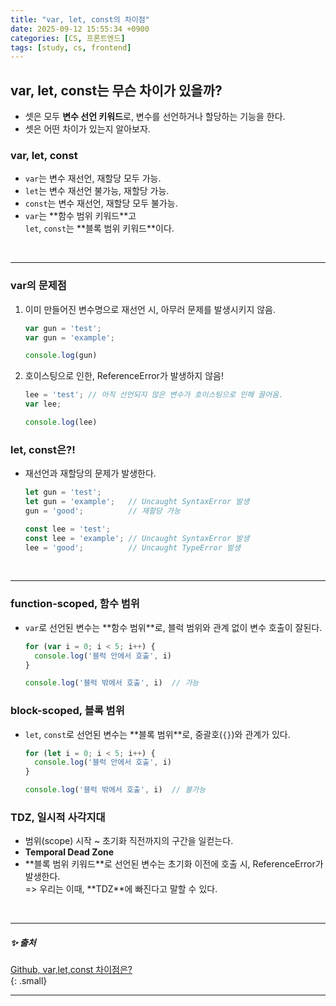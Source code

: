 ```yaml
---
title: "var, let, const의 차이점"
date: 2025-09-12 15:55:34 +0900
categories: [CS, 프론트엔드]
tags: [study, cs, frontend]
---
```


## **var**, **let**, **const**는 무슨 차이가 있을까? 

- 셋은 모두 **변수 선언 키워드**로, 변수를 선언하거나 할당하는 기능을 한다.  
- 셋은 어떤 차이가 있는지 알아보자.  

### **var**, **let**, **const**  

- `var`는 변수 <span class="bluepen">재선언, 재할당 모두 가능</span>.  
- `let`는 변수 <span class="redpen">재선언 불가능</span>, <span class="bluepen">재할당 가능</span>.  
- `const`는 변수 <span class="redpen">재선언, 재할당 모두 불가능</span>.
- `var`는 **<span class="greenpen">함수 범위 키워드</span>**고    
  `let`, `const`는 **<span class="greenpen">블록 범위 키워드</span>**이다.

<br>

---

### **var**의 <span class="redpen">문제점</span>  

1. 이미 만들어진 변수명으로 재선언 시, 아무러 문제를 발생시키지 않음.
    
   ```js    
   var gun = 'test';
   var gun = 'example';

   console.log(gun)
   ```    

2. 호이스팅으로 인한, <span class="redpen">ReferenceError</span>가 발생하지 않음!  
    
   ```js      
   lee = 'test'; // 아직 선언되지 않은 변수가 호이스팅으로 인해 끌어옴.
   var lee; 

   console.log(lee)
   ```   

### **let**, **const**은?! 

- 재선언과 재할당의 문제가 발생한다.   
  
   ```js     
   let gun = 'test';  
   let gun = 'example';   // Uncaught SyntaxError 발생
   gun = 'good';          // 재할당 가능

   const lee = 'test';  
   const lee = 'example'; // Uncaught SyntaxError 발생
   lee = 'good';          // Uncaught TypeError 발생 
   ```   

<br>

---

### **<span class="greenpen">function-scoped, 함수 범위</span>**

- `var`로 선언된 변수는 **<span class="greenpen">함수 범위</span>**로, 블럭 범위와 관계 없이 변수 호출이 잘된다.  
  
  ```js
  for (var i = 0; i < 5; i++) {
    console.log('블럭 안에서 호출', i)
  }

  console.log('블럭 밖에서 호출', i)  // 가능
  ```

### **<span class="greenpen">block-scoped, 블록 범위</span>**

- `let`, `const`로 선언된 변수는 **<span class="greenpen">블록 범위</span>**로, 중괄호(`{}`)와 관계가 있다.  
  
  ```js
  for (let i = 0; i < 5; i++) {
    console.log('블럭 안에서 호출', i)
  }

  console.log('블럭 밖에서 호출', i)  // 불가능
  ```

### **<span class="red2pen">TDZ, 일시적 사각지대</span>**

- <span class="red2pen">범위(scope) 시작 ~ 초기화 직전까지의 구간</span>을 일컫는다.    
- **Temporal Dead Zone**   
- **<span class="greenpen">블록 범위 키워드</span>**로 선언된 변수는 초기화 이전에 호출 시, <span class="redpen">ReferenceError</span>가 발생한다.   
  => 우리는 이때, **<span class="redpen">TDZ</span>**에 빠진다고 말할 수 있다.    

<br>

---

##### ✨ 출처  

[Github, var,let,const 차이점은?](https://gist.github.com/LeoHeo/7c2a2a6dbcf80becaaa1e61e90091e5d1)         
{: .small}    

---
